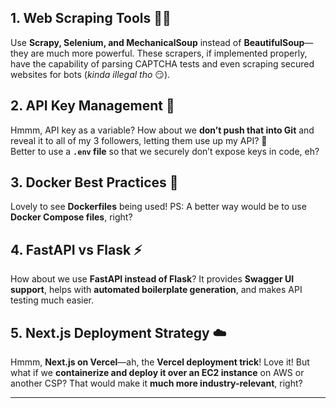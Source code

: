 

## 1. Web Scraping Tools 🕵️‍♂️  
Use **Scrapy, Selenium, and MechanicalSoup** instead of **BeautifulSoup**—they are much more powerful. These scrapers, if implemented properly, have the capability of parsing CAPTCHA tests and even scraping secured websites for bots (*kinda illegal tho* 😏).  

## 2. API Key Management 🔑  
Hmmm, API key as a variable? How about we **don’t push that into Git** and reveal it to all of my 3 followers, letting them use up my API? 🙂  
Better to use a **`.env` file** so that we securely don’t expose keys in code, eh?  

## 3. Docker Best Practices 🐳  
Lovely to see **Dockerfiles** being used! PS: A better way would be to use **Docker Compose files**, right?  

## 4. FastAPI vs Flask ⚡  
How about we use **FastAPI instead of Flask**? It provides **Swagger UI support**, helps with **automated boilerplate generation**, and makes API testing much easier.  

## 5. Next.js Deployment Strategy ☁️  
Hmmm, **Next.js on Vercel**—ah, the **Vercel deployment trick**! Love it! But what if we **containerize and deploy it over an EC2 instance** on AWS or another CSP? That would make it **much more industry-relevant**, right?  

---

 
